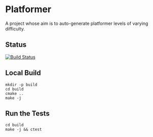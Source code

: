 # Platformer

A project whose aim is to auto-generate platformer levels of varying difficulty.

## Status

[![Build Status](https://travis-ci.com/jakalope/platformer.svg?branch=main)](https://travis-ci.com/github/jakalope/platformer)

## Local Build


```
mkdir -p build
cd build
cmake ..
make -j
```

## Run the Tests

```
cd build
make -j && ctest
```
